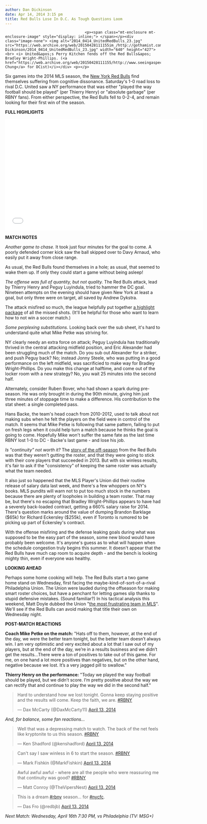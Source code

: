 ```yaml
---
author: Dan Dickinson
date: Apr 14, 2014 3:15 pm
title: Red Bulls Lose In D.C. As Tough Questions Loom
---
```


	
										<p><span class="mt-enclosure mt-enclosure-image" style="display: inline;"> </span></p><div class="image-none"> <img alt="2014_0414_UnitedRedBulls_23.jpg" src="https://web.archive.org/web/20150428111155im_/http://gothamist.com/attachments/Dan Dickinson/2014_0414_UnitedRedBulls_23.jpg" width="640" height="427"> <br> <i> United&apos;s Perry Kitchen fends off the Red Bulls&apos; Bradley Wright-Phillips. (<a href="https://web.archive.org/web/20150428111155/http://www.seeingaspects.com/">Francis Chung</a> for DCist)</i></div> <p></p>

<p>Six games into the 2014 MLS season, the <a href="https://web.archive.org/web/20150428111155/http://gothamist.com/tags/redbulls">New York Red Bulls</a> find themselves suffering from cognitive dissonance.  Saturday&apos;s 1-0 road loss to rival D.C. United saw a NY performance that was either &quot;played the way football should be played&quot; (per Thierry Henry) or &quot;absolute garbage&quot; (per RBNY fans).  From either perspective, the Red Bulls fell to 0-2-4, and remain looking for their first win of the season.</p>

<p><strong>FULL HIGHLIGHTS</strong></p>

<p><iframe width="640" height="360" src="//web.archive.org/web/20150428111155if_/http://www.youtube.com/embed/1982gxwAtkU?rel=0" frameborder="0" allowfullscreen></iframe></p>

<p><strong>MATCH NOTES</strong></p>

<p><em>Another game to chase.</em>  It took just four minutes for the goal to come.  A poorly defended corner kick saw the ball skipped over to Davy Arnaud, who easily put it away from close range.</p>

<p>As usual, the Red Bulls found themselves in a hole; as usual, that seemed to wake them up.  If only they could start a game without being asleep!</p>

<p><em>The offense was full of quantity, but not quality.</em>  The Red Bulls attack, lead by Thierry Henry and Peguy Luyindula, tried to hammer the DC goal.  Nineteen attempts on the evening should have given New York at least a goal, but only three were on target, all saved by Andrew Dykstra.</p>

<p>The attack misfired so much, the league helpfully put together <a href="https://web.archive.org/web/20150428111155/http://www.mlssoccer.com/video/2014/04/12/new-york-red-bulls-finishing-woes-vs-dc-united">a highlight package</a> of all the missed shots.  (It&apos;ll be helpful for those who want to learn how to not win a soccer match.)</p>

<p><em>Some perplexing substitutions.</em>  Looking back over the sub sheet, it&apos;s hard to understand quite what Mike Petke was striving for.</p>

<p>NY clearly needy an extra force on attack; Peguy Luyindula has traditionally thrived in the central attacking midfield position, and Eric Alexander had been struggling much of the match.  Do you sub out Alexander for a striker, and push Peguy back?  No; instead Jonny Steele, who was putting in a good performance on the left midfield, was sacrificied to make way for Bradley Wright-Phillips.  Do you make this change at halftime, and come out of the locker room with a new strategy?  No, you wait 25 minutes into the second half.</p>

<p>Alternately, consider Ruben Bover, who had shown a spark during pre-season.  He was only brought in during the 90th minute, giving him just three minutes of stoppage time to make a difference.  His contribution to the stat sheet: a single completed pass.</p>

<p>Hans Backe, the team&apos;s head coach from 2010-2012, used to talk about not making subs when he felt the players on the field were in control of the match.  It seems that Mike Petke is following that same pattern, failing to put on fresh legs when it could help turn a match because he thinks the goal is going to come.  Hopefully Mike won&apos;t suffer the same fate as the last time RBNY lost 1-0 to DC - Backe&apos;s last game - and lose his job.</p>

<p><em>Is &quot;continuity&quot; not worth it?</em>  The <a href="https://web.archive.org/web/20150428111155/http://gothamist.com/2014/03/06/with_challenging_2014_ahead_red_bul.php">story of the off-season</a> from the Red Bulls was that they weren&apos;t gutting the roster, and that they were going to stick with their core players that succeeded in 2013.  But with six winless results, it&apos;s fair to ask if the &quot;consistency&quot; of keeping the same roster was actually what the team needed.</p>

<p>It also just so happened that the MLS Player&apos;s Union did their routine release of salary data last week, and there&apos;s a few whoppers on NY&apos;s books.  MLS pundits will warn not to put too much stock in the numbers because there are plenty of loopholes in building a team roster.  That may be, but there&apos;s no escaping that Bradley Wright-Phillips appears to have had a severely back-loaded contract, getting a 660% salary raise for 2014.  There&apos;s question marks around the value of dumping Brandon Barklage ($65k) for Richard Eckersley ($255k), even if Toronto is rumored to be picking up part of Eckersley&apos;s contract.</p>

<p>With the offense misfiring and the defense leaking goals during what was supposed to be the easy part of the season, some new blood would have probably been welcome.  It&apos;s anyone&apos;s guess as to what will happen when the schedule congestion truly begins this summer.  It doesn&apos;t appear that the Red Bulls have much cap room to acquire depth - and the bench is looking mighty thin, even if everyone was healthy.</p>

<p><strong>LOOKING AHEAD</strong></p>

<p>Perhaps some home cooking will help.  The Red Bulls start a two game home stand on Wednesday, first facing the maybe-kind-of-sort-of-a-rival Philadelphia Union.  The Union were lauded during the offseason for making smart roster choices, but have a penchant for letting games slip thanks to stupid defensive mistakes. (Sound familiar?)  In his tactical analysis this weekend, Matt Doyle dubbed the Union &quot;<a href="https://web.archive.org/web/20150428111155/http://www.mlssoccer.com/news/article/2014/04/12/armchair-analyst-how-philadelphia-union-have-become-most-frustrating-team-ml">the most frustrating team in MLS</a>&quot;.  We&apos;ll see if the Red Bulls can avoid making that title their own on Wednesday night.</p>

<p><strong>POST-MATCH REACTIONS</strong></p>

<p><strong>Coach Mike Petke on the match:</strong> &quot;Hats off to them, however, at the end of the day, we were the better team tonight, but the better team doesn&#x2019;t always win. I am very optimistic and very excited about a lot that I saw out of my players, but at the end of the day, we&#x2019;re in a results business and we didn&#x2019;t get the results...There were a ton of positives to take out of this game. For me, on one hand a lot more positives than negatives, but on the other hand, negative because we lost. It&#x2019;s a very jagged pill to swallow.&quot;</p>

<p><strong>Thierry Henry on the performance:</strong> &quot;Today we played the way football should be played, but we didn&#x2019;t score. I&#x2019;m pretty positive about the way we can rectify that and continue to play the way we did in the second half.&quot;</p>

<blockquote class="twitter-tweet" lang="en"><p>Hard to understand how we lost tonight. Gonna keep staying positive and the results will come. Keep the faith, we are. <a href="https://web.archive.org/web/20150428111155/https://twitter.com/search?q=%23RBNY&amp;src=hash">#RBNY</a></p>&#x2014; Dax McCarty (@DaxMcCarty11) <a href="https://web.archive.org/web/20150428111155/https://twitter.com/DaxMcCarty11/statuses/455180633703481344">April 13, 2014</a></blockquote>
<script async src="//web.archive.org/web/20150428111155js_/http://platform.twitter.com/widgets.js" charset="utf-8"></script>

<p><em>And, for balance, some fan reactions...</em></p>

<blockquote class="twitter-tweet" lang="en"><p>Well that was a depressing match to watch. The back of the net feels like kryptonite to us this season. <a href="https://web.archive.org/web/20150428111155/https://twitter.com/search?q=%23RBNY&amp;src=hash">#RBNY</a></p>&#x2014; Ken Shadford (@kenshadford) <a href="https://web.archive.org/web/20150428111155/https://twitter.com/kenshadford/statuses/455156078549164032">April 13, 2014</a></blockquote>
<script async src="//web.archive.org/web/20150428111155js_/http://platform.twitter.com/widgets.js" charset="utf-8"></script>

<blockquote class="twitter-tweet" lang="en"><p>Can&apos;t say I saw winless in 6 to start the season. <a href="https://web.archive.org/web/20150428111155/https://twitter.com/search?q=%23RBNY&amp;src=hash">#RBNY</a></p>&#x2014; Mark Fishkin (@MarkFishkin) <a href="https://web.archive.org/web/20150428111155/https://twitter.com/MarkFishkin/statuses/455148028450856960">April 13, 2014</a></blockquote>
<script async src="//web.archive.org/web/20150428111155js_/http://platform.twitter.com/widgets.js" charset="utf-8"></script>

<blockquote class="twitter-tweet" lang="en"><p>Awful awful awful - where are all the people who were reassuring me that continuity was good? <a href="https://web.archive.org/web/20150428111155/https://twitter.com/search?q=%23RBNY&amp;src=hash">#RBNY</a></p>&#x2014; Matt Conroy (@TheVipersNest) <a href="https://web.archive.org/web/20150428111155/https://twitter.com/TheVipersNest/statuses/455150437159960576">April 13, 2014</a></blockquote>
<script async src="//web.archive.org/web/20150428111155js_/http://platform.twitter.com/widgets.js" charset="utf-8"></script>

<blockquote class="twitter-tweet" lang="en"><p>This is a dream <a href="https://web.archive.org/web/20150428111155/https://twitter.com/search?q=%23rbny&amp;src=hash">#rbny</a> season... for <a href="https://web.archive.org/web/20150428111155/https://twitter.com/search?q=%23nycfc&amp;src=hash">#nycfc</a>.</p>&#x2014; Das Fro (@redbjb) <a href="https://web.archive.org/web/20150428111155/https://twitter.com/redbjb/statuses/455150623613517825">April 13, 2014</a></blockquote>
<script async src="//web.archive.org/web/20150428111155js_/http://platform.twitter.com/widgets.js" charset="utf-8"></script>

<p><em>Next Match: Wednesday, April 16th 7:30 PM, vs Philadelphia (TV: MSG+)</em></p>					
										
									
				